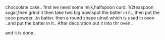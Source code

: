 chocoolate cake..
first we need some milk,halfspoon curd, 1/2teaspoon sugar,then grind it
then take two big bowlsput the batter in it..,then put the coco powder...in batter.
then a round shape utnsil which is used in oven ..and put the batter in it..
After decoration put it into thr oven..

and it is done..
